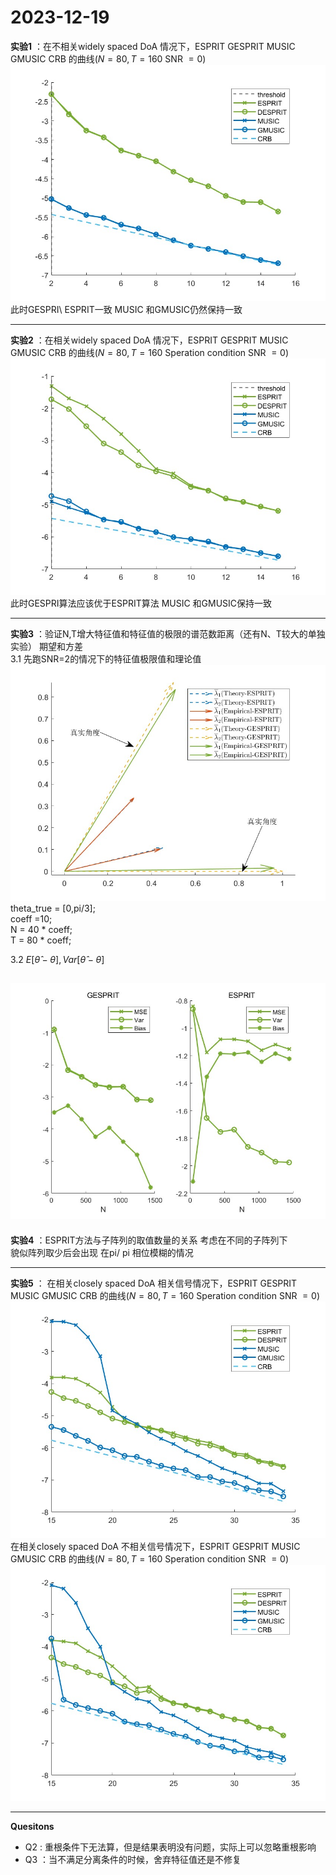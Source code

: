 
# 2023-12-19

**实验1** ：在不相关widely spaced DoA 情况下，ESPRIT GESPRIT MUSIC GMUSIC CRB 的曲线($N = 80,T =160$  SNR $=0$)
![123](./Figure/1.jpg)  
此时GESPRI\ ESPRIT一致 MUSIC 和GMUSIC仍然保持一致

---

**实验2** ：在相关widely spaced DoA 情况下，ESPRIT GESPRIT MUSIC GMUSIC CRB 的曲线($N = 80,T =160$ Speration condition SNR $=0$)
![123](./Figure/2.jpg)  
此时GESPRI算法应该优于ESPRIT算法  MUSIC 和GMUSIC保持一致  

---

**实验3** ：验证N,T增大特征值和特征值的极限的谱范数距离（还有N、T较大的单独实验） 期望和方差  
3.1 先跑SNR=2的情况下的特征值极限值和理论值  
    ![123](./Figure/3.jpg)  
    theta_true = [0,pi/3];  
    coeff =10;  
    N = 40 * coeff;  
    T = 80 * coeff;  


3.2 $E[\hat{\theta} - \theta] , Var[\hat{\theta} - \theta]$

![123](./Figure/3_2.jpg)  
---
**实验4** ：ESPRIT方法与子阵列的取值数量的关系 考虑在不同的子阵列下  
貌似阵列取少后会出现 在pi/ pi 相位模糊的情况

---

**实验5** ：
在相关closely spaced DoA 相关信号情况下，ESPRIT GESPRIT MUSIC GMUSIC CRB 的曲线($N = 80,T =160$ Speration condition SNR $=0$)
![123](./Figure/5.jpg)  
在相关closely spaced DoA 不相关信号情况下，ESPRIT GESPRIT MUSIC GMUSIC CRB 的曲线($N = 80,T =160$ Speration condition SNR $=0$)
![123](./Figure/5_2.jpg)  


---



**Quesitons**
* Q2 : 重根条件下无法算，但是结果表明没有问题，实际上可以忽略重根影响
* Q3 ：当不满足分离条件的时候，舍弃特征值还是不修复